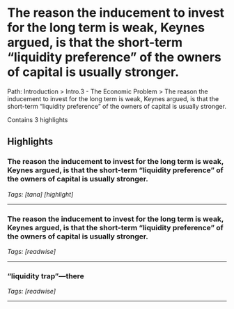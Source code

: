 # The reason the inducement to invest for the long term is weak, Keynes argued, is that the short-term “liquidity preference” of the owners of capital is usually stronger.

Path: Introduction > Intro.3 - The Economic Problem > The reason the inducement to invest for the long term is weak, Keynes argued, is that the short-term “liquidity preference” of the owners of capital is usually stronger.

Contains 3 highlights

## Highlights

### The reason the inducement to invest for the long term is weak, Keynes argued, is that the short-term “liquidity preference” of the owners of capital is usually stronger.  
*Tags: [tana] [highlight]*

---

### The reason the inducement to invest for the long term is weak, Keynes argued, is that the short-term “liquidity preference” of the owners of capital is usually stronger.  
*Tags: [readwise]*

---

### “liquidity trap”—there  
*Tags: [readwise]*

---

